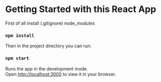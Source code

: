 # Getting Started with this React App

First of all install (.gitignore) node_modules

### `npm install`

Then in the project directory you can run:

### `npm start`

Runs the app in the development mode.\
Open [http://localhost:3000](http://localhost:3000) to view it in your browser.
